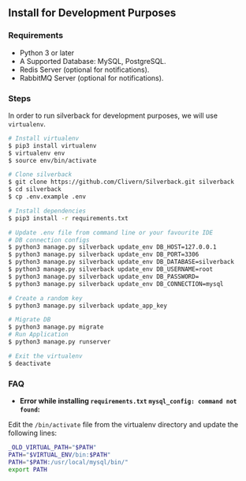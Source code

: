 ## Install for Development Purposes


### Requirements

- Python 3 or later
- A Supported Database: MySQL, PostgreSQL.
- Redis Server (optional for notifications).
- RabbitMQ Server (optional for notifications).


### Steps

In order to run silverback for development purposes, we will use `virtualenv`.

```bash
# Install virtualenv
$ pip3 install virtualenv
$ virtualenv env
$ source env/bin/activate

# Clone silverback
$ git clone https://github.com/Clivern/Silverback.git silverback
$ cd silverback
$ cp .env.example .env

# Install dependencies
$ pip3 install -r requirements.txt

# Update .env file from command line or your favourite IDE
# DB connection configs
$ python3 manage.py silverback update_env DB_HOST=127.0.0.1
$ python3 manage.py silverback update_env DB_PORT=3306
$ python3 manage.py silverback update_env DB_DATABASE=silverback
$ python3 manage.py silverback update_env DB_USERNAME=root
$ python3 manage.py silverback update_env DB_PASSWORD=
$ python3 manage.py silverback update_env DB_CONNECTION=mysql

# Create a random key
$ python3 manage.py silverback update_app_key

# Migrate DB
$ python3 manage.py migrate
# Run Application
$ python3 manage.py runserver

# Exit the virtualenv
$ deactivate
```

### FAQ

- **Error while installing `requirements.txt` `mysql_config: command not found`:**

Edit the `/bin/activate` file from the virtualenv directory and update the following lines:
```bash
_OLD_VIRTUAL_PATH="$PATH"
PATH="$VIRTUAL_ENV/bin:$PATH"
PATH="$PATH:/usr/local/mysql/bin/"
export PATH
```
